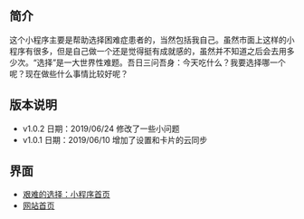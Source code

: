 ## 简介
这个小程序主要是帮助选择困难症患者的，当然包括我自己。虽然市面上这样的小程序有很多，但是自己做一个还是觉得挺有成就感的，虽然并不知道之后会去用多少次。“选择”是一大世界性难题。吾日三问吾身：今天吃什么？我要选择哪一个呢？现在做些什么事情比较好呢？

## 版本说明
- v1.0.2 日期：2019/06/24
修改了一些小问题
- v1.0.1 日期：2019/06/10
增加了设置和卡片的云同步

## 界面
- [艰难的选择：小程序首页](https://hxd.red/hard-choice/)
- [网站首页](https://hxd.red/hard-choice/)
